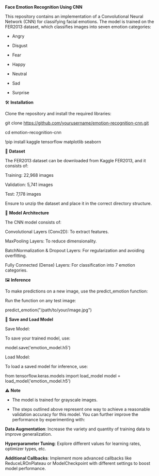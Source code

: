 **Face Emotion Recognition Using CNN**

This repository contains an implementation of a Convolutional Neural Network (CNN) for classifying facial emotions. The model is trained on the FER2013 dataset, which classifies images into seven emotion categories:

* Angry

* Disgust

* Fear

* Happy

* Neutral

* Sad

* Surprise

🛠️ **Installation**

Clone the repository and install the required libraries:

git clone https://github.com/yourusername/emotion-recognition-cnn.git

cd emotion-recognition-cnn

!pip install kaggle tensorflow matplotlib seaborn

📂 **Dataset**

The FER2013 dataset can be downloaded from Kaggle FER2013, and it consists of:

Training: 22,968 images

Validation: 5,741 images

Test: 7,178 images

Ensure to unzip the dataset and place it in the correct directory structure.

🧠 **Model Architecture**

The CNN model consists of:

Convolutional Layers (Conv2D): To extract features.

MaxPooling Layers: To reduce dimensionality.

BatchNormalization & Dropout Layers: For regularization and avoiding overfitting.

Fully Connected (Dense) Layers: For classification into 7 emotion categories.

🖼️ **Inference**

To make predictions on a new image, use the predict_emotion function:

Run the function on any test image:

predict_emotion("/path/to/your/image.jpg")

💾 **Save and Load Model**

Save Model:

To save your trained model, use:

model.save('emotion_model.h5')

Load Model:

To load a saved model for inference, use:


from tensorflow.keras.models import load_model
model = load_model('emotion_model.h5')

⚠️ **Note**

* The model is trained for grayscale images.

* The steps outlined above represent one way to achieve a reasonable validation accuracy for this model. You can further improve the performance by experimenting with:

**Data Augmentation**: Increase the variety and quantity of training data to improve generalization.

**Hyperparameter Tuning**: Explore different values for learning rates, optimizer types, etc.

**Additional Callbacks**: Implement more advanced callbacks like ReduceLROnPlateau or ModelCheckpoint with different settings to boost model performance.
